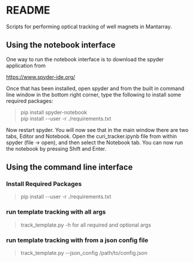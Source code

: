 # README #

Scripts for performing optical tracking of well magnets in Mantarray.

## Using the notebook interface ##
One way to run the notebook interface is to download the spyder application from

https://www.spyder-ide.org/

Once that has been installed, open spyder and from the built in command line window
in the bottom right corner, type the following to install some required packages:

> pip install spyder-notebook </br>
> pip install --user -r ./requirements.txt

Now restart spyder.
You will now see that in the main window there are two tabs, Editor and Notebook.
Open the curi_tracker.ipynb file from within spyder (file -> open), and then
select the Notebook tab. You can now run the notebook by pressing Shift and Enter.

## Using the command line interface ##

### Install Required Packages ###
> pip install --user -r ./requirements.txt

### run template tracking with all args ###
> track_template.py -h for all required and optional args

### run template tracking with from a json config file ###
> track_template.py --json_config /path/to/config.json
